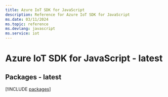 ```yaml
---
title: Azure IoT SDK for JavaScript
description: Reference for Azure IoT SDK for JavaScript
ms.date: 03/11/2024
ms.topic: reference
ms.devlang: javascript
ms.service: iot
---
```

# Azure IoT SDK for JavaScript - latest
## Packages - latest
[!INCLUDE [packages](iot-index.md)]